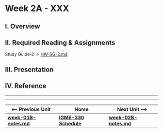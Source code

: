 # Week 2A - XXX

## I. Overview

## II. Required Reading & Assignments
Study Guide-2 -> [HW-SG-2.md](https://github.com/tonethar/IGME-330-Master/blob/master/notes/HW-SG-2.md)

## III. Presentation


## IV. Reference


<hr><hr>

| <-- Previous Unit | Home | Next Unit -->
| --- | --- | --- 
| [**week-01B-notes.md**](week-01A-notes.md)     |  [**IGME-330 Schedule**](../schedule.md) | [**week-02B-notes.md**](week-02B-notes.md)
